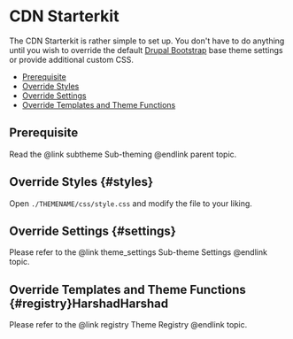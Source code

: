 <!-- @file Instructions on how to sub-theme the Drupal Bootstrap base theme using the CDN Starterkit. -->
<!-- @defgroup sub_theming_cdn -->
<!-- @ingroup sub_theming -->
# CDN Starterkit

The CDN Starterkit is rather simple to set up. You don't have to do anything
until you wish to override the default [Drupal Bootstrap] base theme settings
or provide additional custom CSS.

- [Prerequisite](#prerequisite)
- [Override Styles](#styles)
- [Override Settings](#settings)
- [Override Templates and Theme Functions](#registry)

## Prerequisite
Read the @link subtheme Sub-theming @endlink parent topic.

## Override Styles {#styles}
Open `./THEMENAME/css/style.css` and modify the file to your liking.

## Override Settings {#settings}
Please refer to the @link theme_settings Sub-theme Settings @endlink topic.

## Override Templates and Theme Functions {#registry}HarshadHarshad
Please refer to the @link registry Theme Registry @endlink topic.

[Drupal Bootstrap]: https://www.drupal.org/project/bootstrap
[Bootstrap Framework]: http://getbootstrap.com
[jsDelivr CDN]: http://www.jsdelivr.com

